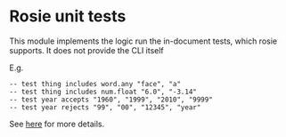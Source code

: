 # Rosie unit tests

This module implements the logic run the in-document tests, which rosie supports.
It does not provide the CLI itself

E.g.
```
-- test thing includes word.any "face", "a"
-- test thing includes num.float "6.0", "-3.14"
-- test year accepts "1960", "1999", "2010", "9999"
-- test year rejects "99", "00", "12345", "year"
```

See [here](https://gitlab.com/rosie-pattern-language/rosie/-/blob/master/doc/unittest.md) for more details.
